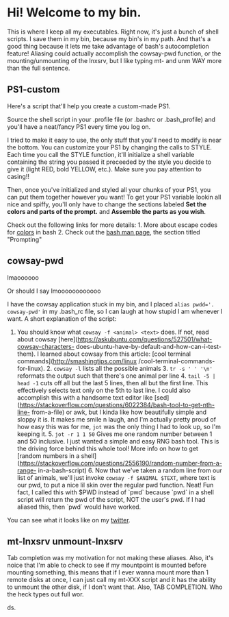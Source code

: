 # Hi! Welcome to my bin.

This is where I keep all my executables. Right now, it's just a bunch of shell
scripts. I save them in my bin, because my bin's in my path. And that's a good
thing because it lets me take advantage of bash's autocompletion feature!
Aliasing could actually accomplish the cowsay-pwd function, or the
mounting/unmounting of the lnxsrv, but I like typing mt-<tab> and unm<tab> WAY
more than the full sentence.

## PS1-custom

Here's a script that'll help you create a custom-made PS1.

Source the shell script in your .profile file (or .bashrc or .bash_profile)
and you'll have a neat/fancy PS1 every time you log on.

I tried to make it easy to use, the only stuff that you'll need to modify is
near the bottom. You can customize your PS1 by changing the calls to STYLE.
Each time you call the STYLE function, it'll initialize a shell variable
containing the string you passed it preceeded by the style you decide to give
it (light RED, bold YELLOW, etc.). Make sure you pay attention to casing!!

Then, once you've initialized and styled all your chunks of your PS1, you can
put them together however you want! To get your PS1 variable lookin all nice
and spiffy, you'll only have to change the sections labeled **Set the colors
and parts of the prompt.** and **Assemble the parts as you wish**.

Check out the following links for more details: 1. More about escape codes for
[colors](http://tldp.org/HOWTO/Bash-Prompt-HOWTO/x329.html) in bash 2. Check
out the [bash man page](https://linux.die.net/man/1/bash), the section titled
"Prompting"

## cowsay-pwd

lmaoooooo

Or should I say lmoooooooooooo

I have the cowsay application stuck in my bin, and I placed `alias pwdd='.
cowsay-pwd'` in my .bash_rc file, so I can laugh at how stupid I am whenever I
want. A short explanation of the script:

1. You should know what `cowsay -f <animal> <text>` does. If not, read about
cowsay [here](https://askubuntu.com/questions/527501/what-cowsay-characters-
does-ubuntu-have-by-default-and-how-can-i-test-them). I learned about cowsay
from this article: [cool terminal commands](http://smashingtips.com/linux
/cool-terminal-commands-for-linux). 2. `cowsay -l` lists all the possible
animals 3. `tr -s ' ' '\n'` reformats the output such that there's one animal
per line 4. `tail -5 | head -1` cuts off all but the last 5 lines, then all
but the first line. This effectively selects text only on the 5th to last
line. I could also accomplish this with a handsome text editor like
[sed](https://stackoverflow.com/questions/6022384/bash-tool-to-get-nth-line-
from-a-file) or awk, but I kinda like how beautifully simple and sloppy it is.
It makes me smile n laugh, and I'm actually pretty proud of how easy this was
for me, `jot` was the only thing I had to look up, so I'm keeping it. 5. `jot
-r 1 1 50` Gives me one random number between 1 and 50 inclusive. I just
wanted a simple and easy RNG bash tool. This is the driving force behind this
whole tool! More info on how to get [random numbers in a
shell](https://stackoverflow.com/questions/2556190/random-number-from-a-range-
in-a-bash-script) 6. Now that we've taken a random line from our list of
animals, we'll just invoke `cowsay -f $ANIMAL $TEXT`, where text is our pwd,
to put a nice lil skin over the regular pwd function. Neat! Fun fact, I called
this with $PWD instead of \`pwd\` because \`pwd\` in a shell script will
return the pwd of the script, NOT the user's pwd. If I had aliased this, then
\`pwd\` would have worked.

You can see what it looks like on my
[twitter](https://twitter.com/Adsweed/status/954638087660777475).

## mt-lnxsrv unmount-lnxsrv

Tab completion was my motivation for not making these aliases. Also, it's
noice that I'm able to check to see if my mountpoint is mounted before mounting something, this means that if I ever wanna mount more than 1 remote disks at once, I can just call my mt-XXX script and it has the ability to unmount the other disk, if I don't want that. Also, TAB COMPLETION. Who the heck types out full wor.

ds.

